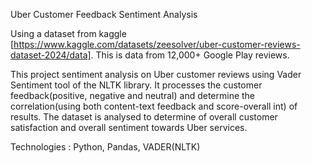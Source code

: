 Uber Customer Feedback Sentiment Analysis

Using a dataset from kaggle [https://www.kaggle.com/datasets/zeesolver/uber-customer-reviews-dataset-2024/data]. This is data from 12,000+ Google Play reviews.

This project sentiment analysis on Uber customer reviews using Vader Sentiment tool of the NLTK library. It processes the customer feedback(positive, negative and neutral) and determine the correlation(using both content-text feedback and score-overall int) of results.
The dataset is analysed to determine of overall customer satisfaction and overall sentiment towards Uber services.

Technologies : Python, Pandas, VADER(NLTK)
